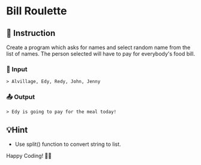# Bill Roulette

## 📄 Instruction
Create a program which asks for names and select random name from the list of names. The person selected will have to pay for everybody's food bill.


### 📝 Input
```
> Alvillage, Edy, Redy, John, Jenny
```

### 📤 Output
```
> Edy is going to pay for the meal today!
```


## 💡Hint
- Use split() function to convert string to list.

Happy Coding! 🚀✨
